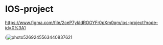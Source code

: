 # IOS-project

https://www.figma.com/file/2ceP7ykIdROOYFr0pXm0qm/ios-project?node-id=0%3A1

(![photo5269245563440837621](https://user-images.githubusercontent.com/70576424/143676314-335cc3da-43d7-4154-951a-297891e15bdc.jpg)
